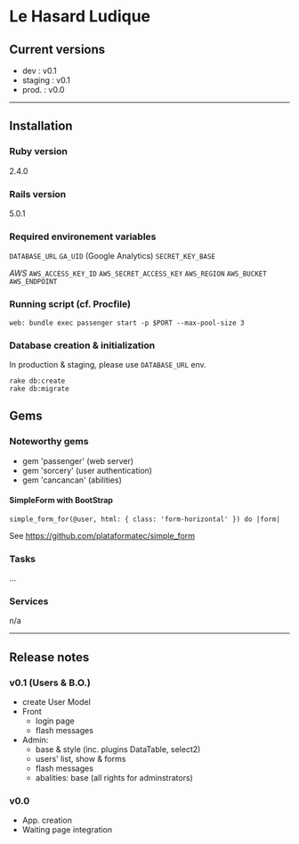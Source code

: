 # Le Hasard Ludique

## Current versions

* dev : v0.1
* staging : v0.1
* prod. : v0.0

---

## Installation

### Ruby version

2.4.0

### Rails version

5.0.1

### Required environement variables

`DATABASE_URL`
`GA_UID` (Google Analytics)
`SECRET_KEY_BASE`

_AWS_
`AWS_ACCESS_KEY_ID`
`AWS_SECRET_ACCESS_KEY`
`AWS_REGION`
`AWS_BUCKET`
`AWS_ENDPOINT`

### Running script (cf. Procfile)

`web: bundle exec passenger start -p $PORT --max-pool-size 3`

### Database creation & initialization

In production & staging, please use `DATABASE_URL` env.

```
rake db:create
rake db:migrate
```

## Gems

### Noteworthy gems

* gem 'passenger' (web server)
* gem 'sorcery' (user authentication)
* gem 'cancancan' (abilities)
<!-- * gem 'carrierwave' (image upload) -->

#### SimpleForm with BootStrap

```
simple_form_for(@user, html: { class: 'form-horizontal' }) do |form|
```
See https://github.com/plataformatec/simple_form

### Tasks

...

### Services 

n/a

---

## Release notes

### v0.1 (Users & B.O.)

* create User Model
* Front
    * login page
    * flash messages
* Admin:
    * base & style (inc. plugins DataTable, select2)
    * users' list, show & forms
    * flash messages
    * abalities: base (all rights for adminstrators)

### v0.0

* App. creation
* Waiting page integration
